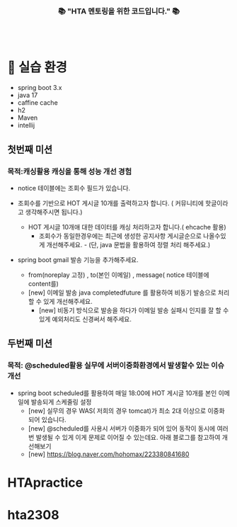 
<div align=center>
	<h3>📚 "HTA 멘토링을 위한 코드입니다." 📚</h3>
</div>
<br><br>

# 📖 실습 환경
* spring boot 3.x
* java 17
* caffine cache
* h2
* Maven
* intellij

## 첫번째 미션
### 목적:캐싱활용 캐싱을 통해 성능 개선 경험
* notice 테이블에는 조회수 필드가 있습니다.
* 조회수를 기반으로 HOT 게시글 10개를 출력하고자 합니다. ( 커뮤니티에 핫글이라고 생각해주시면 됩니다.)
  * HOT 게시글 10개애 대한 데이터를 캐싱 처리하고자 합니다.( ehcache 활용)
    * 조회수가 동일한경우에는 최근에 생성한 공지사항 게시글순으로 나올수있게 개선해주세요. - (단, java 문법을 활용하여 정렬 처리 해주세요.)

* spring boot gmail 발송 기능을 추가해주세요.
  * from(noreplay 고정) , to(본인 이메일) , message( notice 테이블에 content를)
  * [new] 이메일 발송 java completedfuture 를 활용하여 비동기 발송으로 처리할 수 있게 개선해주세요.
    * [new] 비동기 방식으로 발송을 하다가 이메일 발송 실패시 인지를 잘 할 수 있게 예외처리도 신경써서 해주세요.

## 두번째 미션
### 목적: @scheduled활용 실무에 서버이중화환경에서 발생할수 있는 이슈 개선
* spring boot scheduled를 활용하여 매일 18:00에 HOT 게시글 10개를 본인 이메일에 발송되게 스케줄링 설정
  *  [new] 실무의 경우 WAS( 저희의 경우 tomcat)가 최소 2대 이상으로 이중화 되어 있습니다.
  *  [new] @scheduled를 사용시 서버가 이중화가 되어 있어 동작이 동시에 여러번 발생될 수 있게 이게 문제로 이어질 수 있는데요. 아래 블로그를 참고하여 개선해보기
  *  [new] https://blog.naver.com/hohomax/223380841680


         






# HTApractice
# hta2308
